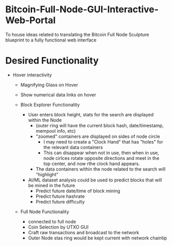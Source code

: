# Bitcoin-Full-Node-GUI-Interactive-Web-Portal
To house ideas related to translating the Bitcoin Full Node Sculpture blueprint to a fully functional web interface

# Desired Functionality

- Hover interactivity
  - Magnifying Glass on Hover
  - Show numerical data links on hover
  
  - Block Explorer Functionality
    - User enters block height, stats for the search are displayed within the Node 
      - (outer ring will have the current block hash, date/timestamp, mempool info, etc)
      - "zoomed" containers are displayed on sides of node circle
        - I may need to create a "Clock Hand" that has "holes" for the relevant data containers
        - This can disappear when not in use, then when in use, node cirlces rotate opposite directions and meet in the top center, and now rthe clock hand appears.
      - The data containers within the node related to the search will "highlight"
    - AI/ML dataset analysis could be used to predict blocks that will be mined in the future
      - Predict future date/time of block mining
      - Predict future hashrate
      - Predict future difficulty
      
  - Full Node Functionality
    - connected to full node
    - Coin Selection by UTXO GUI
    - Craft raw transactions and broadcast to the network
    - Outer Node stas ring would be kept current with network chaintip
